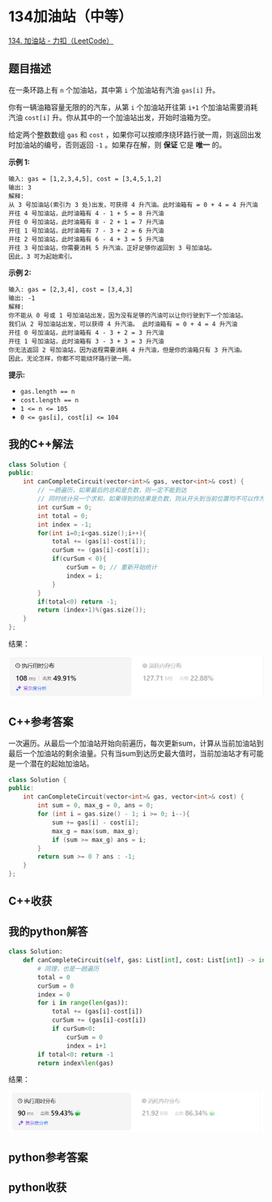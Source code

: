 # 134加油站（中等）

[134. 加油站 - 力扣（LeetCode）](https://leetcode.cn/problems/gas-station/description/)

## 题目描述

在一条环路上有 `n` 个加油站，其中第 `i` 个加油站有汽油 `gas[i]` 升。

你有一辆油箱容量无限的的汽车，从第 `i` 个加油站开往第 `i+1` 个加油站需要消耗汽油 `cost[i]` 升。你从其中的一个加油站出发，开始时油箱为空。

给定两个整数数组 `gas` 和 `cost` ，如果你可以按顺序绕环路行驶一周，则返回出发时加油站的编号，否则返回 `-1` 。如果存在解，则 **保证** 它是 **唯一** 的。

 

**示例 1:**

```
输入: gas = [1,2,3,4,5], cost = [3,4,5,1,2]
输出: 3
解释:
从 3 号加油站(索引为 3 处)出发，可获得 4 升汽油。此时油箱有 = 0 + 4 = 4 升汽油
开往 4 号加油站，此时油箱有 4 - 1 + 5 = 8 升汽油
开往 0 号加油站，此时油箱有 8 - 2 + 1 = 7 升汽油
开往 1 号加油站，此时油箱有 7 - 3 + 2 = 6 升汽油
开往 2 号加油站，此时油箱有 6 - 4 + 3 = 5 升汽油
开往 3 号加油站，你需要消耗 5 升汽油，正好足够你返回到 3 号加油站。
因此，3 可为起始索引。
```

**示例 2:**

```
输入: gas = [2,3,4], cost = [3,4,3]
输出: -1
解释:
你不能从 0 号或 1 号加油站出发，因为没有足够的汽油可以让你行驶到下一个加油站。
我们从 2 号加油站出发，可以获得 4 升汽油。 此时油箱有 = 0 + 4 = 4 升汽油
开往 0 号加油站，此时油箱有 4 - 3 + 2 = 3 升汽油
开往 1 号加油站，此时油箱有 3 - 3 + 3 = 3 升汽油
你无法返回 2 号加油站，因为返程需要消耗 4 升汽油，但是你的油箱只有 3 升汽油。
因此，无论怎样，你都不可能绕环路行驶一周。
```

 

**提示:**

- `gas.length == n`
- `cost.length == n`
- `1 <= n <= 105`
- `0 <= gas[i], cost[i] <= 104`

## 我的C++解法

```cpp
class Solution {
public:
    int canCompleteCircuit(vector<int>& gas, vector<int>& cost) {
        // 一趟遍历，如果最后的总和是负数，则一定不能到达
        // 同时统计另一个求和，如果得到的结果是负数，则从开头到当前位置均不可以作为初始节点
        int curSum = 0;
        int total = 0;
        int index = -1;
        for(int i=0;i<gas.size();i++){
            total += (gas[i]-cost[i]);
            curSum += (gas[i]-cost[i]);
            if(curSum < 0){
                curSum = 0; // 重新开始统计
                index = i;
            }
        }
        if(total<0) return -1;
        return (index+1)%(gas.size());
    }
};
```

结果：

![image-20240724201836165](./assets/image-20240724201836165.png)

## C++参考答案

一次遍历。从最后一个加油站开始向前遍历，每次更新sum，计算从当前加油站到最后一个加油站的剩余油量。只有当sum到达历史最大值时，当前加油站才有可能是一个潜在的起始加油站。

```cpp
class Solution {
public:
    int canCompleteCircuit(vector<int>& gas, vector<int>& cost) {
        int sum = 0, max_g = 0, ans = 0;
        for (int i = gas.size() - 1; i >= 0; i--){
            sum += gas[i] - cost[i];
            max_g = max(sum, max_g);
            if (sum >= max_g) ans = i;
        }
        return sum >= 0 ? ans : -1;
    }
};
```



## C++收获



## 我的python解答

```python
class Solution:
    def canCompleteCircuit(self, gas: List[int], cost: List[int]) -> int:
        # 同理，也是一趟遍历
        total = 0
        curSum = 0
        index = 0
        for i in range(len(gas)):
            total += (gas[i]-cost[i])
            curSum += (gas[i]-cost[i])
            if curSum<0:
                curSum = 0
                index = i+1
        if total<0: return -1
        return index%len(gas)
```

结果：

![image-20240724202141886](./assets/image-20240724202141886.png)

## python参考答案



## python收获